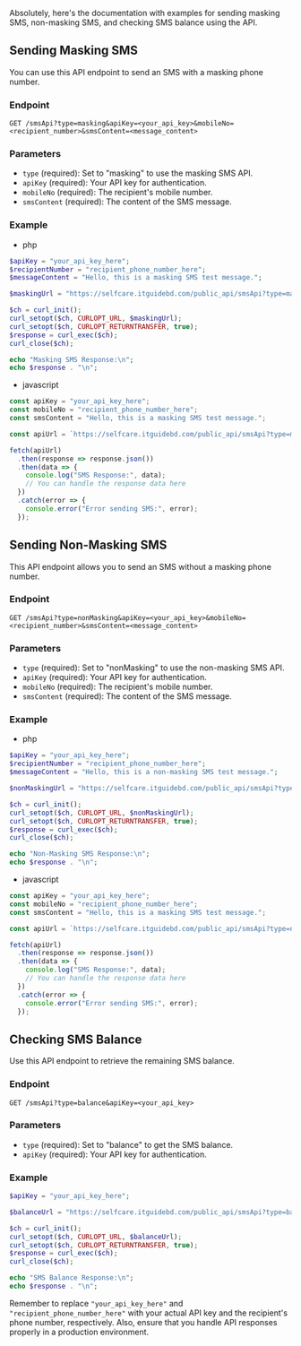 Absolutely, here's the documentation with examples for sending masking SMS, non-masking SMS, and checking SMS balance using the API.

## Sending Masking SMS

You can use this API endpoint to send an SMS with a masking phone number.

### Endpoint

```
GET /smsApi?type=masking&apiKey=<your_api_key>&mobileNo=<recipient_number>&smsContent=<message_content>
```

### Parameters

- `type` (required): Set to "masking" to use the masking SMS API.
- `apiKey` (required): Your API key for authentication.
- `mobileNo` (required): The recipient's mobile number.
- `smsContent` (required): The content of the SMS message.

### Example

- php
```php
$apiKey = "your_api_key_here";
$recipientNumber = "recipient_phone_number_here";
$messageContent = "Hello, this is a masking SMS test message.";

$maskingUrl = "https://selfcare.itguidebd.com/public_api/smsApi?type=masking&apiKey=$apiKey&mobileNo=$recipientNumber&smsContent=" . urlencode($messageContent);

$ch = curl_init();
curl_setopt($ch, CURLOPT_URL, $maskingUrl);
curl_setopt($ch, CURLOPT_RETURNTRANSFER, true);
$response = curl_exec($ch);
curl_close($ch);

echo "Masking SMS Response:\n";
echo $response . "\n";
```

- javascript
```javascript
const apiKey = "your_api_key_here";
const mobileNo = "recipient_phone_number_here";
const smsContent = "Hello, this is a masking SMS test message.";

const apiUrl = `https://selfcare.itguidebd.com/public_api/smsApi?type=masking&apiKey=${apiKey}&mobileNo=${mobileNo}&smsContent=${encodeURIComponent(smsContent)}`;

fetch(apiUrl)
  .then(response => response.json())
  .then(data => {
    console.log("SMS Response:", data);
    // You can handle the response data here
  })
  .catch(error => {
    console.error("Error sending SMS:", error);
  });

```

## Sending Non-Masking SMS

This API endpoint allows you to send an SMS without a masking phone number.

### Endpoint

```
GET /smsApi?type=nonMasking&apiKey=<your_api_key>&mobileNo=<recipient_number>&smsContent=<message_content>
```

### Parameters

- `type` (required): Set to "nonMasking" to use the non-masking SMS API.
- `apiKey` (required): Your API key for authentication.
- `mobileNo` (required): The recipient's mobile number.
- `smsContent` (required): The content of the SMS message.

### Example

- php
```php
$apiKey = "your_api_key_here";
$recipientNumber = "recipient_phone_number_here";
$messageContent = "Hello, this is a non-masking SMS test message.";

$nonMaskingUrl = "https://selfcare.itguidebd.com/public_api/smsApi?type=nonMasking&apiKey=$apiKey&mobileNo=$recipientNumber&smsContent=" . urlencode($messageContent);

$ch = curl_init();
curl_setopt($ch, CURLOPT_URL, $nonMaskingUrl);
curl_setopt($ch, CURLOPT_RETURNTRANSFER, true);
$response = curl_exec($ch);
curl_close($ch);

echo "Non-Masking SMS Response:\n";
echo $response . "\n";
```

- javascript
```javascript
const apiKey = "your_api_key_here";
const mobileNo = "recipient_phone_number_here";
const smsContent = "Hello, this is a masking SMS test message.";

const apiUrl = `https://selfcare.itguidebd.com/public_api/smsApi?type=nonMasking&apiKey=${apiKey}&mobileNo=${mobileNo}&smsContent=${encodeURIComponent(smsContent)}`;

fetch(apiUrl)
  .then(response => response.json())
  .then(data => {
    console.log("SMS Response:", data);
    // You can handle the response data here
  })
  .catch(error => {
    console.error("Error sending SMS:", error);
  });

```

## Checking SMS Balance

Use this API endpoint to retrieve the remaining SMS balance.

### Endpoint

```
GET /smsApi?type=balance&apiKey=<your_api_key>
```

### Parameters

- `type` (required): Set to "balance" to get the SMS balance.
- `apiKey` (required): Your API key for authentication.

### Example

```php
$apiKey = "your_api_key_here";

$balanceUrl = "https://selfcare.itguidebd.com/public_api/smsApi?type=balance&apiKey=$apiKey";

$ch = curl_init();
curl_setopt($ch, CURLOPT_URL, $balanceUrl);
curl_setopt($ch, CURLOPT_RETURNTRANSFER, true);
$response = curl_exec($ch);
curl_close($ch);

echo "SMS Balance Response:\n";
echo $response . "\n";
```

Remember to replace `"your_api_key_here"` and `"recipient_phone_number_here"` with your actual API key and the recipient's phone number, respectively. Also, ensure that you handle API responses properly in a production environment.